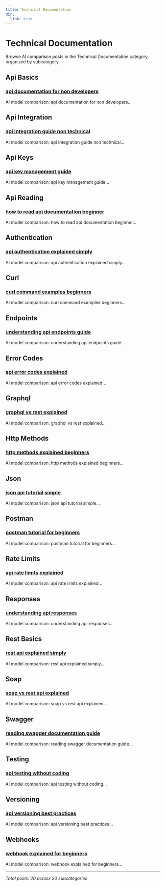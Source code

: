 ```yaml
---
title: Technical Documentation
dir:
  link: true
---
```


# Technical Documentation

Browse AI comparison posts in the Technical Documentation category, organized by subcategory.

## Api Basics

### [api documentation for non developers](api-basics/claude-vs-gemini-vs-mistral-api-basics-2468.md)

AI model comparison: api documentation for non developers...

## Api Integration

### [api integration guide non technical](api-integration/chatgpt-vs-grok-vs-mistral-api-integration-3639.md)

AI model comparison: api integration guide non technical...

## Api Keys

### [api key management guide](api-keys/claude-vs-gemini-api-keys-8657.md)

AI model comparison: api key management guide...

## Api Reading

### [how to read api documentation beginner](api-reading/chatgpt-vs-gemini-vs-mistral-api-reading-8164.md)

AI model comparison: how to read api documentation beginner...

## Authentication

### [api authentication explained simply](authentication/deepseek-vs-gemini-vs-mistral-authentication-7406.md)

AI model comparison: api authentication explained simply...

## Curl

### [curl command examples beginners](curl/chatgpt-vs-deepseek-vs-gemini-curl-9547.md)

AI model comparison: curl command examples beginners...

## Endpoints

### [understanding api endpoints guide](endpoints/chatgpt-vs-claude-vs-gemini-endpoints-5693.md)

AI model comparison: understanding api endpoints guide...

## Error Codes

### [api error codes explained](error-codes/chatgpt-vs-deepseek-vs-gemini-error-codes-9259.md)

AI model comparison: api error codes explained...

## Graphql

### [graphql vs rest explained](graphql/claude-vs-gemini-vs-mistral-graphql-6420.md)

AI model comparison: graphql vs rest explained...

## Http Methods

### [http methods explained beginners](http-methods/chatgpt-vs-deepseek-vs-gemini-http-methods-4965.md)

AI model comparison: http methods explained beginners...

## Json

### [json api tutorial simple](json/claude-vs-deepseek-vs-grok-json-3293.md)

AI model comparison: json api tutorial simple...

## Postman

### [postman tutorial for beginners](postman/chatgpt-vs-deepseek-vs-grok-postman-6673.md)

AI model comparison: postman tutorial for beginners...

## Rate Limits

### [api rate limits explained](rate-limits/chatgpt-vs-grok-vs-mistral-rate-limits-6729.md)

AI model comparison: api rate limits explained...

## Responses

### [understanding api responses](responses/chatgpt-vs-claude-vs-deepseek-responses-9196.md)

AI model comparison: understanding api responses...

## Rest Basics

### [rest api explained simply](rest-basics/chatgpt-vs-deepseek-vs-mistral-rest-basics-2898.md)

AI model comparison: rest api explained simply...

## Soap

### [soap vs rest api explained](soap/chatgpt-vs-claude-vs-gemini-soap-3658.md)

AI model comparison: soap vs rest api explained...

## Swagger

### [reading swagger documentation guide](swagger/chatgpt-vs-gemini-vs-grok-swagger-7247.md)

AI model comparison: reading swagger documentation guide...

## Testing

### [api testing without coding](testing/chatgpt-vs-claude-vs-gemini-testing-7221.md)

AI model comparison: api testing without coding...

## Versioning

### [api versioning best practices](versioning/chatgpt-vs-claude-vs-deepseek-versioning-2426.md)

AI model comparison: api versioning best practices...

## Webhooks

### [webhook explained for beginners](webhooks/chatgpt-vs-gemini-webhooks-2366.md)

AI model comparison: webhook explained for beginners...

---

*Total posts: 20 across 20 subcategories*
